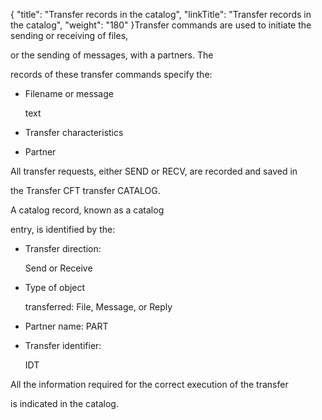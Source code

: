 {
    "title": "Transfer records in the catalog",
    "linkTitle": "Transfer records in the catalog",
    "weight": "180"
}Transfer commands are used to initiate the sending or receiving of files,
or the sending of messages, with a partners. The
records of these transfer commands specify the:

-   Filename or message
    text
-   Transfer characteristics
-   Partner

All transfer requests, either SEND or RECV, are recorded and saved in
the Transfer CFT transfer CATALOG.

A catalog record, known as a catalog
entry, is identified by the:

-   Transfer direction:
    Send or Receive
-   Type of object
    transferred: File, Message, or Reply
-   Partner name: PART
-   Transfer identifier:
    IDT

All the information required for the correct execution of the transfer
is indicated in the catalog.
